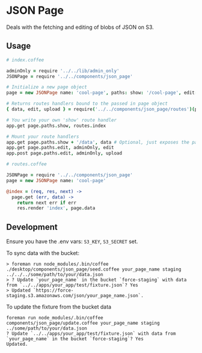 # JSON Page

Deals with the fetching and editing of blobs of JSON on S3.

## Usage

```coffeescript
# index.coffee

adminOnly = require '../../lib/admin_only'
JSONPage = require '../../components/json_page'

# Initialize a new page object
page = new JSONPage name: 'cool-page', paths: show: '/cool-page', edit: '/cool-page/edit'

# Returns routes handlers bound to the passed in page object
{ data, edit, upload } = require('../../components/json_page/routes')(page)

# You write your own 'show' route handler
app.get page.paths.show, routes.index

# Mount your route handlers
app.get page.paths.show + '/data', data # Optional, just exposes the page's data
app.get page.paths.edit, adminOnly, edit
app.post page.paths.edit, adminOnly, upload
```

```coffeescript
# routes.coffee

JSONPage = require '../../components/json_page'
page = new JSONPage name: 'cool-page'

@index = (req, res, next) ->
  page.get (err, data) ->
    return next err if err
    res.render 'index', page.data
```

## Development

Ensure you have the .env vars: `S3_KEY`, `S3_SECRET` set.

To sync data with the bucket:

```
> foreman run node_modules/.bin/coffee ./desktop/components/json_page/seed.coffee your_page_name staging ../../../some/path/to/your/data.json
> ? Update `your_page_name` in the bucket `force-staging` with data from `../../apps/your_app/test/fixture.json`? Yes
> Updated `https://force-staging.s3.amazonaws.com/json/your_page_name.json`.
```

To update the fixture from the bucket data

```
foreman run node_modules/.bin/coffee components/json_page/update.coffee your_page_name staging ../some/path/to/your/data.json
? Update `../../apps/your_app/test/fixture.json` with data from `your_page_name` in the bucket `force-staging`? Yes
Updated.
```
